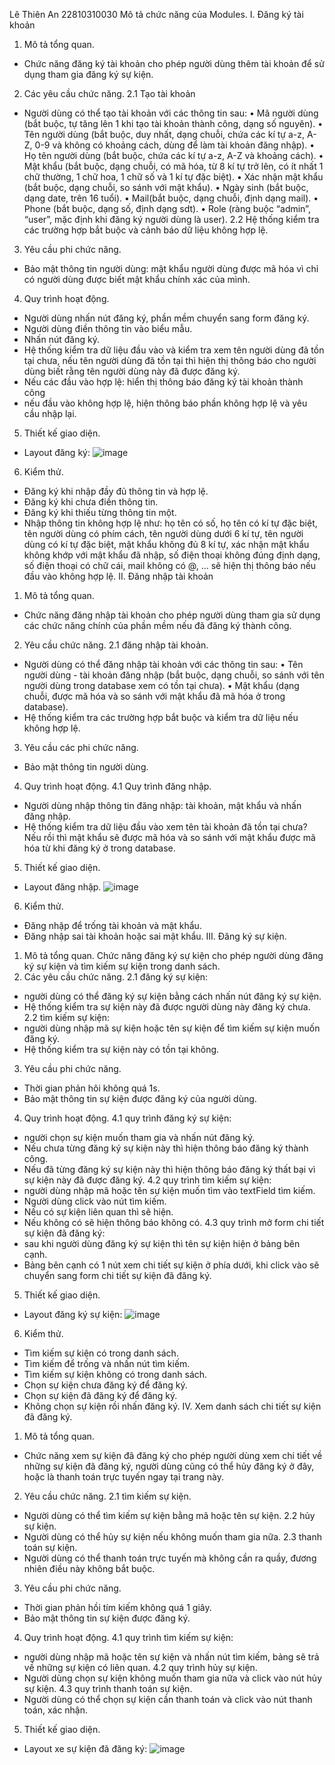 Lê Thiên An
22810310030
Mô tả chức năng của Modules.
I.	Đăng ký tài khoản
1.	Mô tả tổng quan.
-	Chức năng đăng ký tài khoản cho phép người dùng thêm tài khoản để sử dụng tham gia đăng ký sự kiện.
2.	Các yêu cầu chức năng.
2.1	Tạo tài khoản
-	Người dùng có thể tạo tài khoản với các thông tin sau:
•	Mã người dùng (bắt buộc, tự tăng lên 1 khi tạo tài khoản thành công, dạng số nguyên).
•	Tên người dùng (bắt buộc, duy nhất, dạng chuỗi, chứa các kí tự a-z, A-Z, 0-9 và không có khoảng cách, dùng để làm tài khoản đăng nhập).
•	Họ tên người dùng (bắt buộc, chứa các kí tự a-z, A-Z và khoảng cách).
•	Mật khẩu (bắt buộc, dạng chuỗi, có mã hóa, từ 8 kí tự trở lên, có ít nhất 1 chữ thường, 1 chữ hoa, 1 chữ số và 1 kí tự đặc biệt).
•	Xác nhận mật khẩu (bắt buộc, dạng chuỗi, so sánh với mật khẩu).
•	Ngày sinh (bắt buộc, dạng date, trên 16 tuổi).
•	Mail(bắt buộc, dạng chuỗi, định dạng mail).
•	Phone (bắt buộc, dạng số, định dạng sdt).
•	Role (ràng buộc “admin”, “user”, mặc định khi đăng ký người dùng là user).
2.2	Hệ thống kiểm tra các trường hợp bắt buộc và cảnh báo dữ liệu không hợp lệ.
3.	Yêu cầu phi chức năng.
-	Bảo mật thông tin người dùng: mật khẩu người dùng được mã hóa vì chỉ có người dùng được biết mật khẩu chính xác của mình.
4.	Quy trình hoạt động.
-	Người dùng nhấn nút đăng ký, phần mềm chuyển sang form đăng ký.
-	Người dùng điền thông tin vào biểu mẫu.
-	Nhấn nút đăng ký.
-	Hệ thống kiểm tra dữ liệu đầu vào và kiểm tra xem tên người dùng đã tồn tại chưa, nếu tên người dùng đã tồn tại thì hiện thị thông báo cho người dùng biết rằng tên người dùng này đã được đăng ký.
-	Nếu các đầu vào hợp lệ: hiển thị thông báo đăng ký tài khoản thành công
-	nếu đầu vào không hợp lệ, hiện thông báo phần không hợp lệ và yêu cầu nhập lại.
5.	Thiết kế giao diện.
-	Layout đăng ký:
![image](https://github.com/user-attachments/assets/afdce0fc-0d72-4961-aa41-c0c1c732bdeb)

6.	Kiểm thử.
-	Đăng ký khi nhập đầy đủ thông tin và hợp lệ.
-	Đăng ký khi chưa điền thông tin.
-	Đăng ký khi thiếu từng thông tin một.
-	Nhập thông tin không hợp lệ như: họ tên có số, họ tên có kí tự đặc biệt, tên người dùng có phím cách, tên người dùng dưới 6 kí tự, tên người dùng có kí tự đặc biệt,  mật khẩu không đủ 8 kí tự, xác nhận mật khẩu không khớp với mật khẩu đã nhập, số điện thoại không đúng định dạng, số điện thoại có chữ cái, mail không có @, … sẽ hiện thị thông báo nếu đầu vào không hợp lệ.
II.	Đăng nhập tài khoản
1.	Mô tả tổng quan.
-	Chức năng đăng nhập tài khoản cho phép người dùng tham gia sử dụng các chức năng chính của phần mềm nếu đã đăng ký thành công.
2.	Yêu cầu chức năng.
2.1	đăng nhập tài khoản.
-	Người dùng có thể đăng nhập tài khoản với các thông tin sau:
•	Tên người dùng -  tài khoản đăng nhập (bắt buộc, dạng chuỗi, so sánh với tên người dùng trong database xem có tồn tại chưa).
•	Mật khẩu (dạng chuỗi, được mã hóa và so sánh với mật khẩu đã mã hóa ở trong database).
-	Hệ thống kiểm tra các trường hợp bắt buộc và kiểm tra dữ liệu nếu không hợp lệ.
3.	Yêu cầu các phi chức năng.
-	Bảo mật thông tin người dùng.
4.	Quy trình hoạt động.
4.1	Quy trình đăng nhập.
-	Người dùng nhập thông tin đăng nhập: tài khoản, mật khẩu và nhấn đăng nhập.
-	Hệ thống kiểm tra dữ liệu đầu vào xem tên tài khoản đã tồn tại chưa? Nếu rồi thì mật khẩu sẽ được mã hóa và so sánh với mật khẩu được mã hóa từ khi đăng ký ở trong database.
5.	Thiết kế giao diện.
-	Layout đăng nhập.
 ![image](https://github.com/user-attachments/assets/dec63eb1-3be8-4aa9-b179-d543839d1c21)

6.	Kiểm thử.
-	Đăng nhập để trống tài khoản và mật khẩu.
-	Đăng nhập sai tài khoản hoặc sai mật khẩu.
III.	Đăng ký sự kiện.
1.	Mô tả tổng quan.
Chức năng đăng ký sự kiện cho phép người dùng đăng ký sự kiện và tìm kiếm sự kiện trong danh sách.
2.	Các yêu cầu chức năng.
2.1	đăng ký sự kiện:
-	người dùng có thể đăng ký sự kiện bằng cách nhấn nút đăng ký sự kiện.
-	Hệ thống kiểm tra sự kiện này đã được người dùng này đăng ký chưa.
2.2	tìm kiếm sự kiện:
-	người dùng nhập mã sự kiện hoặc tên sự kiện để tìm kiếm sự kiện muốn đăng ký.
-	Hệ thống kiểm tra sự kiện này có tồn tại không.
3.	Yêu cầu phi chức năng.
-	Thời gian phản hôi không quá 1s.
-	Bảo mật thông tin sự kiện được đăng ký của người dùng.
4.	Quy trình hoạt động.
4.1	quy trình đăng ký sự kiện:
-	người chọn sự kiện muốn tham gia và nhấn nút đăng ký.
-	Nếu chưa từng đăng ký sự kiện này thì hiện thông báo đăng ký thành công.
-	Nếu đã từng đăng ký sự kiện này thì hiện thông báo đăng ký thất bại vì sự kiện này đã được đăng ký.
4.2	quy trình tìm kiếm sự kiện:
-	người dùng nhập mã hoặc tên sự kiện muốn tìm vào textField tìm kiếm.
-	Người dùng click vào nút tìm kiếm.
-	Nếu có sự kiện liên quan thì sẽ hiện.
-	Nếu không có sẽ hiện thông báo không có.
4.3	quy trình mở form chi tiết sự kiện đã đăng ký:
-	sau khi người dùng đăng ký sự kiện thì tên sự kiện hiện ở bảng bên cạnh.
-	Bảng bên cạnh có 1 nút xem chi tiết sự kiện ở phía dưới, khi click vào sẽ chuyển sang form chi tiết sự kiện đã đăng ký.
5.	Thiết kế giao diện.
-	Layout đăng ký sự kiện:
 ![image](https://github.com/user-attachments/assets/9a7f60f5-8a41-4dd1-8cd8-83576502be18)

6.	Kiểm thử.
-	Tìm kiếm sự kiện có trong danh sách.
-	Tìm kiếm để trống và nhấn nút tìm kiếm.
-	Tìm kiếm sự kiện không có trong danh sách.
-	Chọn sự kiện chưa đăng ký để đăng ký.
-	Chọn sự kiện đã đăng ký để đăng ký.
-	Không chọn sự kiện rồi nhấn đăng ký.
IV.	Xem danh sách chi tiết sự kiện đã đăng ký.
1.	Mô tả tổng quan.
-	Chức năng xem sự kiện đã đăng ký cho phép người dùng xem chi tiết về những sự kiện đã đăng ký, người dùng cũng có thể hủy đăng ký ở đây, hoặc là thanh toán trực tuyến ngay tại trang này.
2.	Yêu cầu chức năng.
2.1	tìm kiếm sự kiện.
-	Người dùng có thể tìm kiếm sự kiện bằng mã hoặc tên sự kiện.
2.2	hủy sự kiện.
-	Người dùng có thể hủy sự kiện nếu không muốn tham gia nữa.
2.3	thanh toán sự kiện.
-	Người dùng có thể thanh toán trực tuyến mà không cần ra quầy, đương nhiên điều này không bắt buộc.
3.	Yêu cầu phi chức năng.
-	Thời gian phản hồi tím kiếm không quá 1 giây.
-	Bảo mật thông tin sự kiện được đăng ký.
4.	Quy trình hoạt động.
4.1	quy trình tìm kiếm sự kiện:
-	người dùng nhập mã hoặc tên sự kiện và nhấn nút tìm kiếm, bảng sẽ trả về những sự kiện có liên quan.
4.2	quy trình hủy sự kiện.
-	Người dùng chọn sự kiện không muốn tham gia nữa và click vào nút hủy sự kiện.
4.3	quy trình thanh toán sự kiện.
-	Người dùng có thể chọn sự kiện cần thanh toán và click vào nút thanh toán, xác nhận.
5.	Thiết kế giao diện.
-	Layout xe sự kiện đã đăng ký:
![image](https://github.com/user-attachments/assets/3692bc74-8068-4896-bc54-bd8d675101fa)
